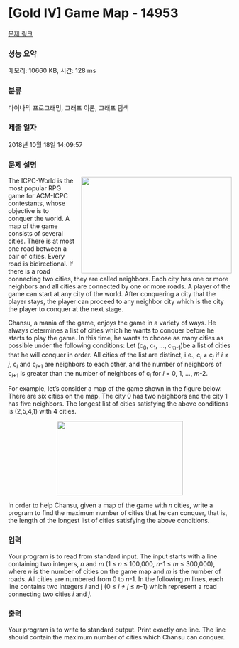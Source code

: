 # [Gold IV] Game Map - 14953 

[문제 링크](https://www.acmicpc.net/problem/14953) 

### 성능 요약

메모리: 10660 KB, 시간: 128 ms

### 분류

다이나믹 프로그래밍, 그래프 이론, 그래프 탐색

### 제출 일자

2018년 10월 18일 14:09:57

### 문제 설명

<p><img alt="" src="" style="float:right; height:217px; margin-left:15px; width:339px">The ICPC-World is the most popular RPG game for ACM-ICPC contestants, whose objective is to conquer the world. A map of the game consists of several cities. There is at most one road between a pair of cities. Every road is bidirectional. If there is a road connecting two cities, they are called neighbors. Each city has one or more neighbors and all cities are connected by one or more roads. A player of the game can start at any city of the world. After conquering a city that the player stays, the player can proceed to any neighbor city which is the city the player to conquer at the next stage.</p>

<p>Chansu, a mania of the game, enjoys the game in a variety of ways. He always determines a list of cities which he wants to conquer before he starts to play the game. In this time, he wants to choose as many cities as possible under the following conditions: Let (c<sub>0</sub>, c<sub>1</sub>, …, c<em><sub>m</sub></em><sub>-1</sub>)be a list of cities that he will conquer in order. All cities of the list are distinct, i.e., c<em><sub>i</sub></em> ≠ c<em><sub>j</sub></em> if <em>i</em> ≠ <em>j</em>, c<em><sub>i</sub></em> and c<em><sub>i</sub></em><sub>+1</sub> are neighbors to each other, and the number of neighbors of c<em><sub>i</sub></em><sub>+1</sub> is greater than the number of neighbors of c<em><sub>i</sub></em> for <em>i</em> = 0, 1, …, <em>m</em>-2.</p>

<p>For example, let’s consider a map of the game shown in the figure below. There are six cities on the map. The city 0 has two neighbors and the city 1 has five neighbors. The longest list of cities satisfying the above conditions is (2,5,4,1) with 4 cities.</p>

<p style="text-align:center"><img alt="" src="" style="height:167px; width:284px"></p>

<p>In order to help Chansu, given a map of the game with <em>n</em> cities, write a program to find the maximum number of cities that he can conquer, that is, the length of the longest list of cities satisfying the above conditions.</p>

### 입력 

 <p>Your program is to read from standard input. The input starts with a line containing two integers, <em>n</em> and <em>m</em> (1 ≤ <em>n</em> ≤ 100,000, <em>n</em>-1 ≤ <em>m</em> ≤ 300,000), where <em>n</em> is the number of cities on the game map and <em>m</em> is the number of roads. All cities are numbered from 0 to <em>n</em>-1. In the following <em>m</em> lines, each line contains two integers <em>i</em> and j (0 ≤ <em>i</em> ≠ <em>j</em> ≤ <em>n</em>-1) which represent a road connecting two cities <em>i</em> and <em>j</em>.</p>

### 출력 

 <p>Your program is to write to standard output. Print exactly one line. The line should contain the maximum number of cities which Chansu can conquer.</p>

